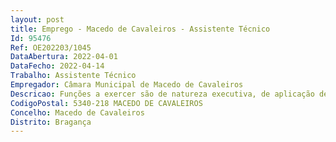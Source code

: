 ```yaml
--- 
layout: post
title: Emprego - Macedo de Cavaleiros - Assistente Técnico
Id: 95476
Ref: OE202203/1045
DataAbertura: 2022-04-01
DataFecho: 2022-04-14
Trabalho: Assistente Técnico
Empregador: Câmara Municipal de Macedo de Cavaleiros
Descricao: Funções a exercer são de natureza executiva, de aplicação de métodos e processos, com base em diretivas definidas e instruções gerais, de grau médio de complexidade, nas áreas de atuação comum e instrumentais e nos vários domínios de atuação dos órgãos ou serviços, designadamente  apoio de desenho assistido por computador (AUTOCAD) e apoio à medição na elaboração de projetos na área de arquitetura de edifícios ou de espaços públicos, ocasionalmente pode exercer outras funções, procedimentos, tarefas ou atribuições que lhe são cometidas por despachos ou por determinação superior, nos termos estabelecidos no artigo 81.º do Anexo à LTFP.
CodigoPostal: 5340-218 MACEDO DE CAVALEIROS
Concelho: Macedo de Cavaleiros
Distrito: Bragança
--- 
```

